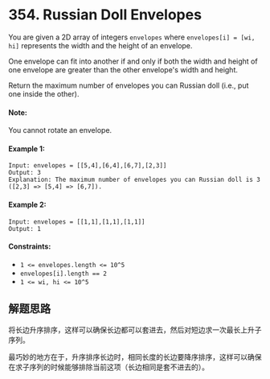 # 354. Russian Doll Envelopes

You are given a 2D array of integers `envelopes` where `envelopes[i] = [wi, hi]` represents the width and the height of an envelope.

One envelope can fit into another if and only if both the width and height of one envelope are greater than the other envelope's width and height.

Return the maximum number of envelopes you can Russian doll (i.e., put one inside the other).

#### Note: 
You cannot rotate an envelope.


#### Example 1:

```
Input: envelopes = [[5,4],[6,4],[6,7],[2,3]]
Output: 3
Explanation: The maximum number of envelopes you can Russian doll is 3 ([2,3] => [5,4] => [6,7]).
```

#### Example 2:

```
Input: envelopes = [[1,1],[1,1],[1,1]]
Output: 1
``` 

#### Constraints:

+ `1 <= envelopes.length <= 10^5`
+ `envelopes[i].length == 2`
+ `1 <= wi, hi <= 10^5`

## 解题思路

将长边升序排序，这样可以确保长边都可以套进去，然后对短边求一次最长上升子序列。

最巧妙的地方在于，升序排序长边时，相同长度的长边要降序排序，这样可以确保在求子序列的时候能够排除当前这项（长边相同是套不进去的）。
